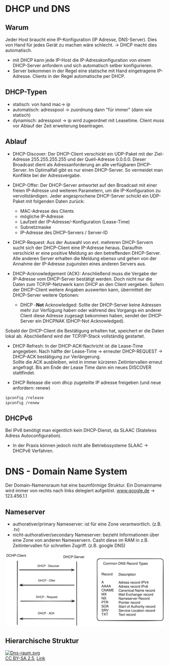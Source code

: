 # DHCP und DNS

## Warum
Jeder Host braucht eine IP-Konfiguration (IP Adresse, DNS-Server). Dies von Hand für jedes Gerät zu machen wäre schlecht. -> DHCP macht dies automatisch.

- mit DHCP kann jede IP-Host die IP-Adresskonfiguration von einem DHCP-Server anfordern und sich automatisch selber konfigurieren.
- Server bekommen in der Regel eine statische mit Hand eingetragene IP-Adresse. Clients in der Regel automatische per DHCP.
## DHCP-Typen
- statisch: von hand mac-> ip
- automatisch: adresspool -> zuordnung dann "für immer" (dann wie statisch) 
- dynamisch: adresspool -> ip wird zugeordnet mit Leasetime. Client muss vor Ablauf der Zeit erweiterung beantragen.

## Ablauf
- DHCP-Discover: Der DHCP-Client verschickt ein UDP-Paket mit der Ziel-Adresse 255.255.255.255 und der Quell-Adresse 0.0.0.0. Dieser Broadcast dient als Adressanforderung an alle verfügbaren DHCP-Server. Im Optimalfall gibt es nur einen DHCP-Server. So vermeidet man Konflikte bei der Adressvergabe.

- DHCP-Offer: Der DHCP-Server antwortet auf den Broadcast mit einer freien IP-Adresse und weiteren Parametern, um die IP-Konfiguration zu vervollständigen. Jeder angesprochene DHCP-Server schickt ein UDP-Paket mit folgenden Daten zurück:
    - MAC-Adresse des Clients
    - mögliche IP-Adresse
    - Laufzeit der IP-Adresse/-Konfiguration (Lease-Time)
    - Subnetzmaske
    - IP-Adresse des DHCP-Servers / Server-ID

- DHCP-Request: Aus der Auswahl von evt. mehreren DHCP-Servern sucht sich der DHCP-Client eine IP-Adresse heraus. Daraufhin verschickt er eine positive Meldung an den betreffenden DHCP-Server. Alle anderen Server erhalten die Meldung ebenso und gehen von der Annahme der IP-Adresse zugunsten eines anderen Servers aus.

- DHCP-Acknowledgement (ACK): Anschließend muss die Vergabe der IP-Adresse vom DHCP-Server bestätigt werden. Doch nicht nur die Daten zum TCP/IP-Netzwerk kann DHCP an den Client vergeben. Sofern der DHCP-Client weitere Angaben auswerten kann, übermittelt der DHCP-Server weitere Optionen:
    - DHCP -**Not** Acknowledged: Sollte der DHCP-Server keine Adressen mehr zur Verfügung haben oder während des Vorgangs ein anderer Client diese Adresse zugesagt bekommen haben, sendet der DHCP-Server ein DHCPNAK (DHCP-Not Acknowledged).

Sobald der DHCP-Client die Bestätigung erhalten hat, speichert er die Daten lokal ab. Abschließend wird der TCP/IP-Stack vollständig gestartet.

- DHCP Refresh: 
In der DHCP-ACK-Nachricht ist die Lease-Time angegeben. Nach hälfte der Lease-Time -> erneuter DHCP-REQUEST -> DHCP-ACK bestätigung zur Verlängerung.           
Sollte die ACK ausbleiben, wird in immer kürzeren Zeitintervallen erneut angefragt. Bis am Ende der Lease Time dann ein neues DISCOVER stattfindet.

- DHCP Release
die vom dhcp zugeteilte IP adresse freigeben (und neue anfordern: renew)
```
ipconfig /release
ipconfig /renew
```

## DHCPv6
Bei IPv6 benötigt man eigentlich kein DHCP-Dienst, da SLAAC (Stateless Adress Autoconfiguration).
- In der Praxis können jedoch nicht alle Betriebssysteme SLAAC -> DHCPv6 Verfahren.


# DNS - Domain Name System
Der Domain-Namensraum hat eine baumförmige Struktur. Ein Domainname wird immer von rechts nach links delegiert aufgelöst. www.google.de -> 123.456.1.1

## Nameserver
- authorativer/primary Nameserver: ist für eine Zone verantwortlich. (z.B. .tv)
- nicht-authorativer/secondary Nameserver: bezieht Informationen über eine Zone von anderen Nameservern. Casht diese im RAM in z.B. Zeitintervallen für schnellen Zugriff. (z.B. google DNS)

![](./excalidraw/dhcp.svg)

## Hierarchische Struktur

<p><a href="https://commons.wikimedia.org/wiki/File:Dns-raum.svg#/media/File:Dns-raum.svg"><img src="https://upload.wikimedia.org/wikipedia/commons/thumb/9/91/Dns-raum.svg/1200px-Dns-raum.svg.png" alt="Dns-raum.svg"></a><br><a href="https://creativecommons.org/licenses/by-sa/2.5" title="Creative Commons Attribution-Share Alike 2.5">CC BY-SA 2.5</a>, <a href="https://commons.wikimedia.org/w/index.php?curid=556580">Link</a></p>

